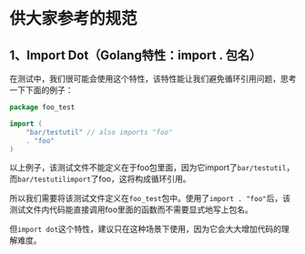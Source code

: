 # 供大家参考的规范
## 1、Import Dot（Golang特性：import . 包名）
在测试中，我们很可能会使用这个特性，该特性能让我们避免循环引用问题，思考一下下面的例子：
```go
package foo_test

import (
    "bar/testutil" // also imports "foo"
    . "foo"
)
```
以上例子，该测试文件不能定义在于foo包里面，因为它import了`bar/testutil`，而`bar/testutilimport`了foo，这将构成循环引用。

所以我们需要将该测试文件定义在`foo_test`包中。使用了`import . "foo"`后，该测试文件内代码能直接调用foo里面的函数而不需要显式地写上包名。

但`import dot`这个特性，建议只在这种场景下使用，因为它会大大增加代码的理解难度。






